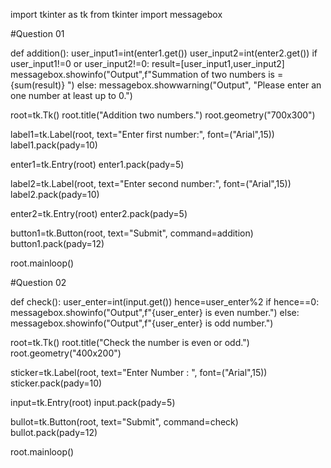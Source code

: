 import tkinter as tk
from tkinter import messagebox

#Question 01

def addition():
   user_input1=int(enter1.get())
   user_input2=int(enter2.get())
   if user_input1!=0 or user_input2!=0:
       result=[user_input1,user_input2]
       messagebox.showinfo("Output",f"Summation of two numbers is ={sum(result)} ")
   else:
       messagebox.showwarning("Output", "Please enter an one number at least up to 0.")


root=tk.Tk()
root.title("Addition two numbers.")
root.geometry("700x300")

label1=tk.Label(root, text="Enter first number:", font=("Arial",15))
label1.pack(pady=10)

enter1=tk.Entry(root)
enter1.pack(pady=5)

label2=tk.Label(root, text="Enter second number:", font=("Arial",15))
label2.pack(pady=10)

enter2=tk.Entry(root)
enter2.pack(pady=5)

button1=tk.Button(root, text="Submit", command=addition)
button1.pack(pady=12)

root.mainloop()


#Question 02

def check():
    user_enter=int(input.get())
    hence=user_enter%2
    if hence==0:
        messagebox.showinfo("Output",f"{user_enter} is even number.")
    else:
        messagebox.showinfo("Output",f"{user_enter} is odd number.")

root=tk.Tk()
root.title("Check the number is even or odd.")
root.geometry("400x200")

sticker=tk.Label(root, text="Enter Number : ", font=("Arial",15))
sticker.pack(pady=10)

input=tk.Entry(root)
input.pack(pady=5)

bullot=tk.Button(root, text="Submit", command=check)
bullot.pack(pady=12)

root.mainloop()




